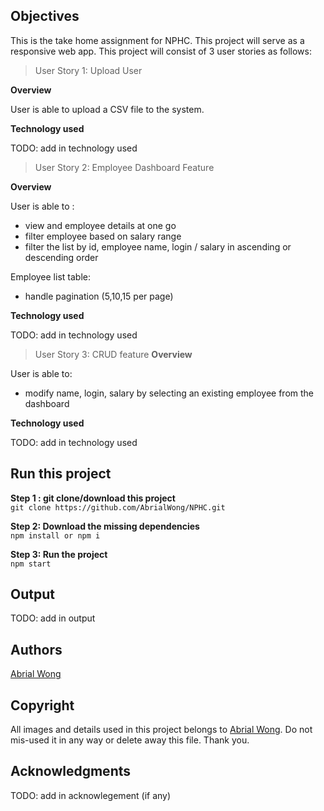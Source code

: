 
## Objectives

This is the take home assignment for NPHC. This project will serve as a responsive web app. This project will consist of 3 user stories as follows:

 > User Story 1: Upload User 

 <b>Overview</b>

 User is able to upload a CSV file to the system.

 <b>Technology used</b>

 TODO: add in technology used
 
 > User Story 2: Employee Dashboard Feature

 <b>Overview</b>

 User is able to :
 - view and employee details at one go
 - filter employee based on salary range
 - filter the list by id, employee name, login / salary in ascending or descending order

 Employee list table:
 - handle pagination (5,10,15 per page)

 <b>Technology used</b>
 
TODO: add in technology used
 
 > User Story 3: CRUD feature
 <b>Overview</b>

 User is able to:
 - modify name, login, salary by selecting an existing employee from the dashboard

 <b>Technology used</b>
 
 TODO: add in technology used


## Run this project

<b> Step 1   : git clone/download this project</b> <br>
` git clone https://github.com/AbrialWong/NPHC.git ` 

<b> Step 2: Download the missing dependencies</b><br>
`npm install or npm i`

<b> Step 3: Run the project </b><br>
  `npm start`

## Output

 TODO: add in output

## Authors

<a href="">Abrial Wong</a>

## Copyright

All images and details used in this project belongs to <a href="https://github.com/AbrialWong">Abrial Wong</a>. Do not mis-used it in any way or delete away this file. Thank you.

## Acknowledgments

 TODO: add in acknowlegement (if any)